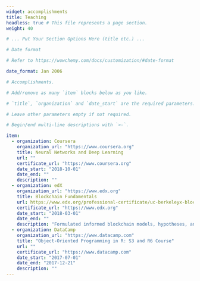 ```yaml
---
widget: accomplishments
title: Teaching
headless: true # This file represents a page section.
weight: 40

# ... Put Your Section Options Here (title etc.) ...

# Date format

# Refer to https://wowchemy.com/docs/customization/#date-format

date_format: Jan 2006

# Accomplishments.

# Add/remove as many `item` blocks below as you like.

# `title`, `organization` and `date_start` are the required parameters.

# Leave other parameters empty if not required.

# Begin/end multi-line descriptions with `>-`.

item:
  - organization: Coursera
    organization_url: "https://www.coursera.org"
    title: Neural Networks and Deep Learning
    url: ""
    certificate_url: "https://www.coursera.org"
    date_start: "2018-10-01"
    date_end: ""
    description: ""
  - organization: edX
    organization_url: "https://www.edx.org"
    title: Blockchain Fundamentals
    url: https://www.edx.org/professional-certificate/uc-berkeleyx-blockchain-fundamentals
    certificate_url: "https://www.edx.org"
    date_start: "2018-03-01"
    date_end: ""
    description: "Formulated informed blockchain models, hypotheses, and use cases."
  - organization: DataCamp
    organization_url: "https://www.datacamp.com"
    title: "Object-Oriented Programming in R: S3 and R6 Course"
    url: ""
    certificate_url: "https://www.datacamp.com"
    date_start: "2017-07-01"
    date_end: "2017-12-21"
    description: ""
---
```

